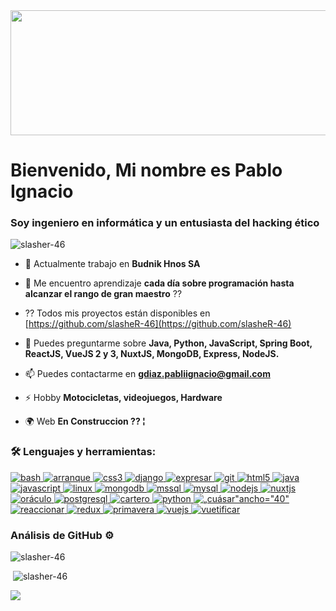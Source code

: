   <img src="https://miro.medium.com/v2/resize:fit:720/format:webp/1*scIPeOF3jlDkTKDYrwElfg.gif" width="1000" height="200"/>
  <h1 alinear="centro">Bienvenido, Mi nombre es Pablo Ignacio </h1>
  <h3 alinear="centro">Soy ingeniero en informática y un entusiasta del hacking ético</h3>

  <p alinear="centro"> <img src="https://komarev.com/ghpvc/?username=slasher-46&label=Profile%20views&color=0e75b6&estilo=flat" alt="slasher-46" /> </p>

- 🔭 Actualmente trabajo en **Budnik Hnos SA**

- 🌱 Me encuentro aprendizaje **cada día sobre programación hasta alcanzar el rango de gran maestro** ⁇ 

- ?? Todos mis proyectos están disponibles en [https://github.com/slasheR-46](https://github.com/slasheR-46)

- 💬 Puedes preguntarme sobre **Java, Python, JavaScript, Spring Boot, ReactJS, VueJS 2 y 3, NuxtJS, MongoDB, Express, NodeJS.**

- 📫 Puedes contactarme en **gdiaz.pabliignacio@gmail.com**

- ⚡ Hobby **Motocicletas, videojuegos, Hardware**

- 🌍 Web **En Construccion ?? ¦**

<h3 alinear="centro">🛠 Lenguajes y herramientas:</h3>
<p alinear="izquierda"> <a href="https://www.gnu.org/software/bash/" objetivo="_blanc" rel="noreferrer"> <img src="https://www.vectorlogo.zone/logos/gnu_bash/gnu_bash-icon.svg" alt="bash" ancho="40" alta="40"/> </a> <a href="https://getbootstrap.com" objetivo="_blanc" rel="noreferrer"> <img src="https://raw.githubusercontent.com/devicons/devicon/master/icons/bootstrap/bootstrap-plain-wordmark.svg" alt="arranque" ancho="40" alta="40"/> </a> <a href="https://www.w3schools.com/css/" objetivo="_blanc" rel="noreferrer"> <img src="https://raw.githubusercontent.com/devicons/devicon/master/icons/css3/css3-original-wordmark.svg" alt="css3" ancho="40" alta="40"/> </a> <a href="https://www.djangoproject.com/" objetivo="_blanc" rel="noreferrer"> <img src="https://cdn.worldvectorlogo.com/logos/django.svg" alt="django" ancho="40" alta="40"/> </a> <a href="https://expressjs.com" objetivo="_blanc" rel="noreferrer"> <img src="https://raw.githubusercontent.com/devicons/devicon/master/icons/express/express-original-wordmark.svg" alt="expresar" ancho="40" alta="40"/> </a> <a href="https://git-scm.com/" objetivo="_blanc" rel="noreferrer"> <img src="https://www.vectorlogo.zone/logos/git-scm/git-scm-icon.svg" alt="git" ancho="40" alta="40"/> </a> <a href="https://www.w3.org/html/" objetivo="_blanc" rel="noreferrer"> <img src="https://raw.githubusercontent.com/devicons/devicon/master/icons/html5/html5-original-wordmark.svg" alt="html5" ancho="40" alta="40"/> </a> <a href="https://www.java.com" objetivo="_blanc" rel="noreferrer"> <img src="https://raw.githubusercontent.com/devicons/devicon/master/icons/java/java-original.svg" alt="java" ancho="40" alta="40"/> </a> <a href="https://developer.mozilla.org/en-US/docs/Web/JavaScript" objetivo="_blanc" rel="noreferrer"> <img src="https://raw.githubusercontent.com/devicons/devicon/master/icons/javascript/javascript-original.svg" alt="javascript" ancho="40" alta="40"/> </a> <a href="https://www.linux.org/" objetivo="_blanc" rel="noreferrer"> <img src="https://raw.githubusercontent.com/devicons/devicon/master/icons/linux/linux-original.svg" alt="linux" ancho="40" alta="40"/> </a> <a href="https://www.mongodb.com/" objetivo="_blanc" rel="noreferrer"> <img src="https://raw.githubusercontent.com/devicons/devicon/master/icons/mongodb/mongodb-original-wordmark.svg" alt="mongodb" ancho="40" alta="40"/> </a> <a href="https://www.microsoft.com/en-us/sql-server" objetivo="_blanc" rel="noreferrer"> <img src="https://www.svgrepo.com/show/303229/microsoft-sql-server-logo.svg" alt="mssql" ancho="40" alta="40"/> </a> <a href="https://www.mysql.com/" objetivo="_blanc" rel="noreferrer"> <img src="https://raw.githubusercontent.com/devicons/devicon/master/icons/mysql/mysql-original-wordmark.svg" alt="mysql" ancho="40" alta="40"/> </a> <a href="https://nodejs.org" objetivo="_blanc" rel="noreferrer"> <img src="https://raw.githubusercontent.com/devicons/devicon/master/icons/nodejs/nodejs-original-wordmark.svg" alt="nodejs" ancho="40" alta="40"/> </a> <a href="https://nuxtjs.org/" objetivo="_blanc" rel="noreferrer"> <img src="https://www.vectorlogo.zone/logos/nuxtjs/nuxtjs-icon.svg" alt="nuxtjs" ancho="40" alta="40"/> </a> <a href="https://www.oracle.com/" objetivo="_blanc" rel="noreferrer"> <img src="https://raw.githubusercontent.com/devicons/devicon/master/icons/oracle/oracle-original.svg" alt="oráculo" ancho="40" alta="40"/> </a> <a href="https://www.postgresql.org" objetivo="_blanc" rel="noreferrer"> <img src="https://raw.githubusercontent.com/devicons/devicon/master/icons/postgresql/postgresql-original-wordmark.svg" alt="postgresql" ancho="40" alta="40"/> </a> <a href="https://postman.com" objetivo="_blanc" rel="noreferrer"> <img src="https://www.vectorlogo.zone/logos/getpostman/getpostman-icon.svg" alt="cartero" ancho="40" alta="40"/> </a> <a href="https://www.python.org" objetivo="_blanc" rel="noreferrer"> <img src="https://raw.githubusercontent.com/devicons/devicon/master/icons/python/python-original.svg" alt="python" ancho="40" alta="40"/> </a> <a href="https://quasar.dev/" objetivo="_blanc" rel="noreferrer"> <img src="https://cdn.quasar.dev/logo/svg/quasar-logo.svg" alt=„cuásar"ancho="40" alta="40"/> </a> <a href="https://reactjs.org/" objetivo="_blanc" rel="noreferrer"> <img src="https://raw.githubusercontent.com/devicons/devicon/master/icons/react/react-original-wordmark.svg" alt="reaccionar" ancho="40" alta="40"/> </a> <a href="https://redux.js.org" objetivo="_blanc" rel="noreferrer"> <img src="https://raw.githubusercontent.com/devicons/devicon/master/icons/redux/redux-original.svg" alt="redux" ancho="40" alta="40"/> </a> <a href="https://spring.io/" objetivo="_blanc" rel="noreferrer"> <img src="https://www.vectorlogo.zone/logos/springio/springio-icon.svg" alt="primavera" ancho="40" alta="40"/> </a> <a href="https://vuejs.org/" objetivo="_blanc" rel="noreferrer"> <img src="https://raw.githubusercontent.com/devicons/devicon/master/icons/vuejs/vuejs-original-wordmark.svg" alt="vuejs" ancho="40" alta="40"/> </a> <a href="https://vuetifyjs.com/en/" objetivo="_blanc" rel="noreferrer"> <img src="https://bestofjs.org/logos/vuetify.svg" alt="vuetificar" ancho="40" alta="40"/> </a> 
</p>
  
<h3 alinear="centro">Análisis de GitHub ⚙</h3>

<p><img alinear="izquierda" src="https://github-readme-stats.vercel.app/api/top-langs?username=slasher-46&show_icons=true&local=en&diseño=compacto" alt="slasher-46" /></p>

<p>&nbsp;<img alinear="centro" src="https://github-readme-stats.vercel.app/api?username=slasher-46&show_icons=true&locale=en" alt="slasher-46" /></p>


<img src="https://media.giphy.com/media/yl3XErRq8qmmA/giphy.gif" ancho="1000" alta="200"/>

